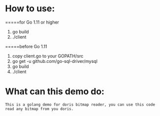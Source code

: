 <!--
Licensed to the Apache Software Foundation (ASF) under one
or more contributor license agreements.  See the NOTICE file
distributed with this work for additional information
regarding copyright ownership.  The ASF licenses this file
to you under the Apache License, Version 2.0 (the
"License"); you may not use this file except in compliance
with the License.  You may obtain a copy of the License at

  http://www.apache.org/licenses/LICENSE-2.0

Unless required by applicable law or agreed to in writing,
software distributed under the License is distributed on an
"AS IS" BASIS, WITHOUT WARRANTIES OR CONDITIONS OF ANY
KIND, either express or implied.  See the License for the
specific language governing permissions and limitations
under the License.
-->


# How to use:
=====for Go 1.11 or higher
1. go build
2. ./client

=====before Go 1.11
1. copy client.go to your GOPATH/src
2. go get -u github.com/go-sql-driver/mysql
3. go build
4. ./client

# What can this demo do:
	This is a golang demo for doris bitmap reader, you can use this code read any bitmap from you doris.

